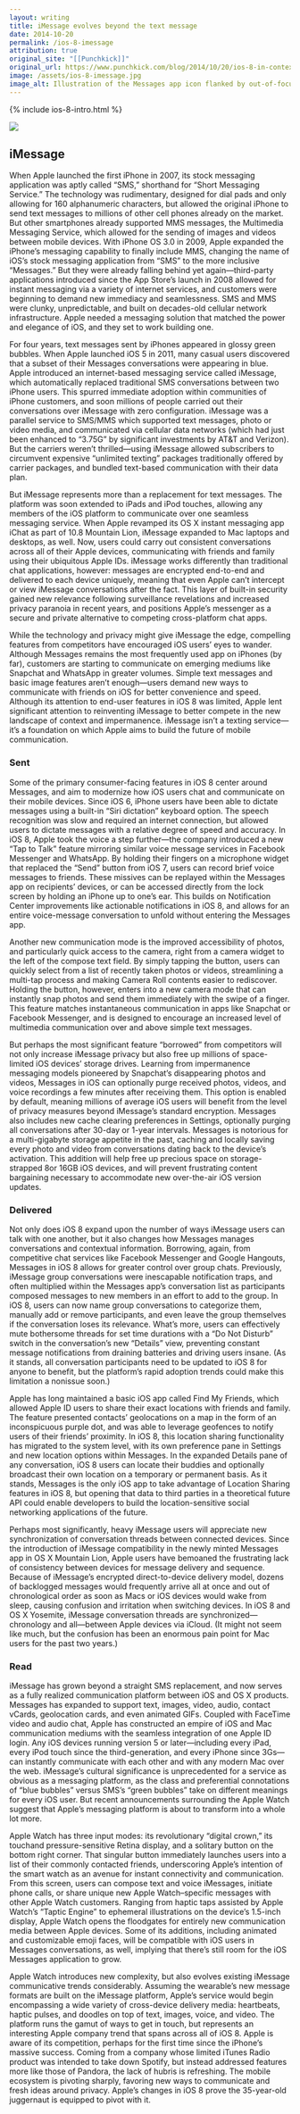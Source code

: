 ```yaml
---
layout: writing
title: iMessage evolves beyond the text message
date: 2014-10-20
permalink: /ios-8-imessage
attribution: true
original_site: "[[Punchkick]]"
original_url: https://www.punchkick.com/blog/2014/10/20/ios-8-in-context-imessage-evolves-beyond-the-text-message
image: /assets/ios-8-imessage.jpg
image_alt: Illustration of the Messages app icon flanked by out-of-focus iPhone screenshots, tiled at an isometric angle.
---
```


{% include ios-8-intro.html %}

![](../assets/imessage-phones.png)

## iMessage

When Apple launched the first iPhone in 2007, its stock messaging application was aptly called “SMS,” shorthand for “Short Messaging Service.” The technology was rudimentary, designed for dial pads and only allowing for 160 alphanumeric characters, but allowed the original iPhone to send text messages to millions of other cell phones already on the market. But other smartphones already supported MMS messages, the Multimedia Messaging Service, which allowed for the sending of images and videos between mobile devices. With iPhone OS 3.0 in 2009, Apple expanded the iPhone’s messaging capability to finally include MMS, changing the name of iOS’s stock messaging application from “SMS” to the more inclusive “Messages.” But they were already falling behind yet again—third-party applications introduced since the App Store’s launch in 2008 allowed for instant messaging via a variety of internet services, and customers were beginning to demand new immediacy and seamlessness. SMS and MMS were clunky, unpredictable, and built on decades-old cellular network infrastructure. Apple needed a messaging solution that matched the power and elegance of iOS, and they set to work building one.

For four years, text messages sent by iPhones appeared in glossy green bubbles. When Apple launched iOS 5 in 2011, many casual users discovered that a subset of their Messages conversations were appearing in blue. Apple introduced an internet-based messaging service called iMessage, which automatically replaced traditional SMS conversations between two iPhone users. This spurred immediate adoption within communities of iPhone customers, and soon millions of people carried out their conversations over iMessage with zero configuration. iMessage was a parallel service to SMS/MMS which supported text messages, photo or video media, and communicated via cellular data networks (which had just been enhanced to “3.75G” by significant investments by AT&T and Verizon). But the carriers weren’t thrilled—using iMessage allowed subscribers to circumvent expensive “unlimited texting” packages traditionally offered by carrier packages, and bundled text-based communication with their data plan.

But iMessage represents more than a replacement for text messages. The platform was soon extended to iPads and iPod touches, allowing any members of the iOS platform to communicate over one seamless messaging service. When Apple revamped its OS X instant messaging app iChat as part of 10.8 Mountain Lion, iMessage expanded to Mac laptops and desktops, as well. Now, users could carry out consistent conversations across all of their Apple devices, communicating with friends and family using their ubiquitous Apple IDs. iMessage works differently than traditional chat applications, however: messages are encrypted end-to-end and delivered to each device uniquely, meaning that even Apple can’t intercept or view iMessage conversations after the fact. This layer of built-in security gained new relevance following surveillance revelations and increased privacy paranoia in recent years, and positions Apple’s messenger as a secure and private alternative to competing cross-platform chat apps.

While the technology and privacy might give iMessage the edge, compelling features from competitors have encouraged iOS users’ eyes to wander. Although Messages remains the most frequently used app on iPhones (by far), customers are starting to communicate on emerging mediums like Snapchat and WhatsApp in greater volumes. Simple text messages and basic image features aren’t enough—users demand new ways to communicate with friends on iOS for better convenience and speed. Although its attention to end-user features in iOS 8 was limited, Apple lent significant attention to reinventing iMessage to better compete in the new landscape of context and impermanence. iMessage isn’t a texting service—it’s a foundation on which Apple aims to build the future of mobile communication. 

### Sent

Some of the primary consumer-facing features in iOS 8 center around Messages, and aim to modernize how iOS users chat and communicate on their mobile devices. Since iOS 6, iPhone users have been able to dictate messages using a built-in “Siri dictation” keyboard option. The speech recognition was slow and required an internet connection, but allowed users to dictate messages with a relative degree of speed and accuracy. In iOS 8, Apple took the voice a step further—the company introduced a new “Tap to Talk” feature mirroring similar voice message services in Facebook Messenger and WhatsApp. By holding their fingers on a microphone widget that replaced the “Send” button from iOS 7, users can record brief voice messages to friends. These missives can be replayed within the Messages app on recipients’ devices, or can be accessed directly from the lock screen by holding an iPhone up to one’s ear. This builds on Notification Center improvements like actionable notifications in iOS 8, and allows for an entire voice-message conversation to unfold without entering the Messages app.

Another new communication mode is the improved accessibility of photos, and particularly quick access to the camera, right from a camera widget to the left of the compose text field. By simply tapping the button, users can quickly select from a list of recently taken photos or videos, streamlining a multi-tap process and making Camera Roll contents easier to rediscover. Holding the button, however, enters into a new camera mode that can instantly snap photos and send them immediately with the swipe of a finger. This feature matches instantaneous communication in apps like Snapchat or Facebook Messenger, and is designed to encourage an increased level of multimedia communication over and above simple text messages.

But perhaps the most significant feature “borrowed” from competitors will not only increase iMessage privacy but also free up millions of space-limited iOS devices’ storage drives. Learning from impermanence messaging models pioneered by Snapchat’s disappearing photos and videos, Messages in iOS can optionally purge received photos, videos, and voice recordings a few minutes after receiving them. This option is enabled by default, meaning millions of average iOS users will benefit from the level of privacy measures beyond iMessage’s standard encryption. Messages also includes new cache clearing preferences in Settings, optionally purging all conversations after 30-day or 1-year intervals. Messages is notorious for a multi-gigabyte storage appetite in the past, caching and locally saving every photo and video from conversations dating back to the device’s activation. This addition will help free up precious space on storage-strapped 8or 16GB iOS devices, and will prevent frustrating content bargaining necessary to accommodate new over-the-air iOS version updates.

### Delivered

Not only does iOS 8 expand upon the number of ways iMessage users can talk with one another, but it also changes how Messages manages conversations and contextual information. Borrowing, again, from competitive chat services like Facebook Messenger and Google Hangouts, Messages in iOS 8 allows for greater control over group chats. Previously, iMessage group conversations were inescapable notification traps, and often multiplied within the Messages app’s conversation list as participants composed messages to new members in an effort to add to the group. In iOS 8, users can now name group conversations to categorize them, manually add or remove participants, and even leave the group themselves if the conversation loses its relevance. What’s more, users can effectively mute bothersome threads for set time durations with a “Do Not Disturb” switch in the conversation’s new “Details” view, preventing constant message notifications from draining batteries and driving users insane. (As it stands, all conversation participants need to be updated to iOS 8 for anyone to benefit, but the platform’s rapid adoption trends could make this limitation a nonissue soon.)

Apple has long maintained a basic iOS app called Find My Friends, which allowed Apple ID users to share their exact locations with friends and family. The feature presented contacts’ geolocations on a map in the form of an inconspicuous purple dot, and was able to leverage geofences to notify users of their friends’ proximity. In iOS 8, this location sharing functionality has migrated to the system level, with its own preference pane in Settings and new location options within Messages. In the expanded Details pane of any conversation, iOS 8 users can locate their buddies and optionally broadcast their own location on a temporary or permanent basis. As it stands, Messages is the only iOS app to take advantage of Location Sharing features in iOS 8, but opening that data to third parties in a theoretical future API could enable developers to build the location-sensitive social networking applications of the future.

Perhaps most significantly, heavy iMessage users will appreciate new synchronization of conversation threads between connected devices. Since the introduction of iMessage compatibility in the newly minted Messages app in OS X Mountain Lion, Apple users have bemoaned the frustrating lack of consistency between devices for message delivery and sequence. Because of iMessage’s encrypted direct-to-device delivery model, dozens of backlogged messages would frequently arrive all at once and out of chronological order as soon as Macs or iOS devices would wake from sleep, causing confusion and irritation when switching devices. In iOS 8 and OS X Yosemite, iMessage conversation threads are synchronized—chronology and all—between Apple devices via iCloud. (It might not seem like much, but the confusion has been an enormous pain point for Mac users for the past two years.)

### Read

iMessage has grown beyond a straight SMS replacement, and now serves as a fully realized communication platform between iOS and OS X products. Messages has expanded to support text, images, video, audio, contact vCards, geolocation cards, and even animated GIFs. Coupled with FaceTime video and audio chat, Apple has constructed an empire of iOS and Mac communication mediums with the seamless integration of one Apple ID login. Any iOS devices running version 5 or later—including every iPad, every iPod touch since the third-generation, and every iPhone since 3Gs—can instantly communicate with each other and with any modern Mac over the web. iMessage’s cultural significance is unprecedented for a service as obvious as a messaging platform, as the class and preferential connotations of “blue bubbles” versus SMS’s “green bubbles” take on different meanings for every iOS user. But recent announcements surrounding the Apple Watch suggest that Apple’s messaging platform is about to transform into a whole lot more.

Apple Watch has three input modes: its revolutionary “digital crown,” its touchand pressure-sensitive Retina display, and a solitary button on the bottom right corner. That singular button immediately launches users into a list of their commonly contacted friends, underscoring Apple’s intention of the smart watch as an avenue for instant connectivity and communication. From this screen, users can compose text and voice iMessages, initiate phone calls, or share unique new Apple Watch–specific messages with other Apple Watch customers. Ranging from haptic taps assisted by Apple Watch’s “Taptic Engine” to ephemeral illustrations on the device’s 1.5-inch display, Apple Watch opens the floodgates for entirely new communication media between Apple devices. Some of its additions, including animated and customizable emoji faces, will be compatible with iOS users in Messages conversations, as well, implying that there’s still room for the iOS Messages application to grow.

Apple Watch introduces new complexity, but also evolves existing iMessage communicative trends considerably. Assuming the wearable’s new message formats are built on the iMessage platform, Apple’s service would begin encompassing a wide variety of cross-device delivery media: heartbeats, haptic pulses, and doodles on top of text, images, voice, and video. The platform runs the gamut of ways to get in touch, but represents an interesting Apple company trend that spans across all of iOS 8. Apple is aware of its competition, perhaps for the first time since the iPhone’s massive success. Coming from a company whose limited iTunes Radio product was intended to take down Spotify, but instead addressed features more like those of Pandora, the lack of hubris is refreshing. The mobile ecosystem is pivoting sharply, favoring new ways to communicate and fresh ideas around privacy. Apple’s changes in iOS 8 prove the 35-year-old juggernaut is equipped to pivot with it.
